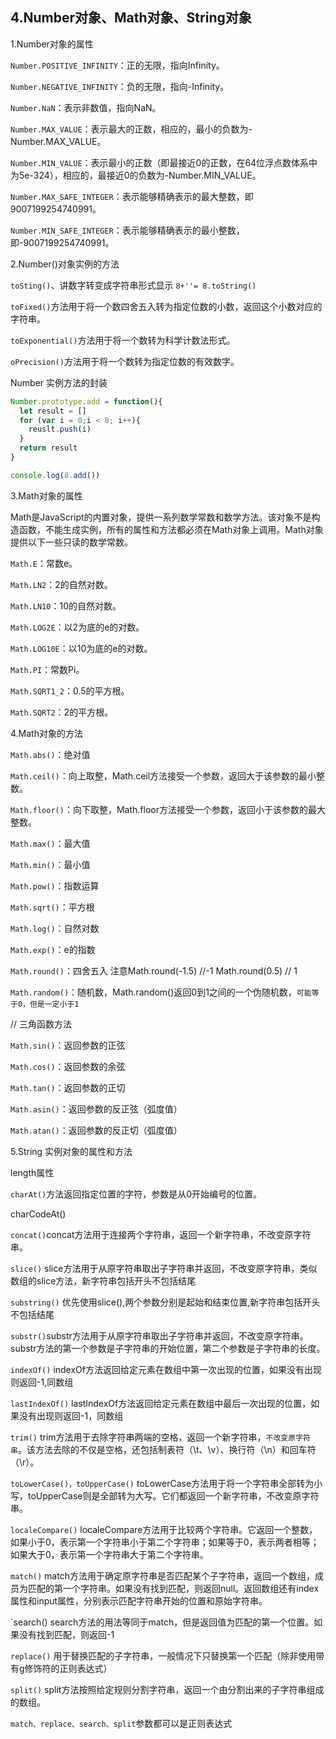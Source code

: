 ## 4.Number对象、Math对象、String对象

1.Number对象的属性

`Number.POSITIVE_INFINITY`：正的无限，指向Infinity。

`Number.NEGATIVE_INFINITY`：负的无限，指向-Infinity。

`Number.NaN`：表示非数值，指向NaN。

`Number.MAX_VALUE`：表示最大的正数，相应的，最小的负数为-Number.MAX_VALUE。

`Number.MIN_VALUE`：表示最小的正数（即最接近0的正数，在64位浮点数体系中为5e-324），相应的，最接近0的负数为-Number.MIN_VALUE。

`Number.MAX_SAFE_INTEGER`：表示能够精确表示的最大整数，即9007199254740991。

`Number.MIN_SAFE_INTEGER`：表示能够精确表示的最小整数，即-9007199254740991。

2.Number()对象实例的方法

`toSting()`、讲数字转变成字符串形式显示 `8+''= 8.toString()`

`toFixed()`方法用于将一个数四舍五入转为指定位数的小数，返回这个小数对应的字符串。

`toExponential()`方法用于将一个数转为科学计数法形式。

`oPrecision()`方法用于将一个数转为指定位数的有效数字。

Number 实例方法的封装

```js
Number.prototype.add = function(){
  let result = []
  for (var i = 0;i < 8; i++){
    reuslt.push(i)
  }
  return result
}

console.log(8.add())
```

3.Math对象的属性

Math是JavaScript的内置对象，提供一系列数学常数和数学方法。该对象不是构造函数，不能生成实例，所有的属性和方法都必须在Math对象上调用。Math对象提供以下一些只读的数学常数。

`Math.E`：常数e。

`Math.LN2`：2的自然对数。

`Math.LN10`：10的自然对数。

`Math.LOG2E`：以2为底的e的对数。

`Math.LOG10E`：以10为底的e的对数。

`Math.PI`：常数Pi。

`Math.SQRT1_2`：0.5的平方根。

`Math.SQRT2`：2的平方根。

4.Math对象的方法

`Math.abs()`：绝对值

`Math.ceil()`：向上取整，Math.ceil方法接受一个参数，返回大于该参数的最小整数。

`Math.floor()`：向下取整，Math.floor方法接受一个参数，返回小于该参数的最大整数。

`Math.max()`：最大值

`Math.min()`：最小值

`Math.pow()`：指数运算

`Math.sqrt()`：平方根

`Math.log()`：自然对数

`Math.exp()`：e的指数

`Math.round()`：四舍五入  注意Math.round(-1.5) //-1  Math.round(0.5) // 1

`Math.random()`：随机数，Math.random()返回0到1之间的一个伪随机数，`可能等于0，但是一定小于1`

// 三角函数方法

`Math.sin()`：返回参数的正弦

`Math.cos()`：返回参数的余弦

`Math.tan()`：返回参数的正切

`Math.asin()`：返回参数的反正弦（弧度值）

`Math.atan()`：返回参数的反正切（弧度值）

5.String 实例对象的属性和方法

length属性

`charAt()`方法返回指定位置的字符，参数是从0开始编号的位置。

charCodeAt()

`concat()`concat方法用于连接两个字符串，返回一个新字符串，不改变原字符串。

`slice()` slice方法用于从原字符串取出子字符串并返回，不改变原字符串，类似数组的slice方法，新字符串包括开头不包括结尾

`substring()`  优先使用slice(),两个参数分别是起始和结束位置,新字符串包括开头不包括结尾

`substr()`substr方法用于从原字符串取出子字符串并返回，不改变原字符串。substr方法的第一个参数是子字符串的开始位置，第二个参数是子字符串的长度。

`indexOf()`   indexOf方法返回给定元素在数组中第一次出现的位置，如果没有出现则返回-1,同数组

`lastIndexOf()` lastIndexOf方法返回给定元素在数组中最后一次出现的位置，如果没有出现则返回-1，同数组

`trim()` trim方法用于去除字符串两端的空格，返回一个新字符串，`不改变原字符串`。该方法去除的不仅是空格，还包括制表符（\t、\v）、换行符（\n）和回车符（\r）。

`toLowerCase()，toUpperCase()` toLowerCase方法用于将一个字符串全部转为小写，toUpperCase则是全部转为大写。它们都返回一个新字符串，不改变原字符串。

`localeCompare()` localeCompare方法用于比较两个字符串。它返回一个整数，如果小于0，表示第一个字符串小于第二个字符串；如果等于0，表示两者相等；如果大于0，表示第一个字符串大于第二个字符串。

`match()`  match方法用于确定原字符串是否匹配某个子字符串，返回一个数组，成员为匹配的第一个字符串。如果没有找到匹配，则返回null。返回数组还有index属性和input属性，分别表示匹配字符串开始的位置和原始字符串。

`search() search方法的用法等同于match，但是返回值为匹配的第一个位置。如果没有找到匹配，则返回-1 

`replace()`  用于替换匹配的子字符串，一般情况下只替换第一个匹配（除非使用带有g修饰符的正则表达式）

`split()`  split方法按照给定规则分割字符串，返回一个由分割出来的子字符串组成的数组。

`match、replace、search、split`参数都可以是正则表达式